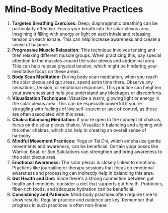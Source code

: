 # Mind-Body Meditative Practices

1. **Targeted Breathing Exercises:** Deep, diaphragmatic breathing can be particularly effective. Focus your breath into the solar plexus area, imagining it filling with energy or light on each inhale and releasing tension on each exhale. This can help increase awareness and create a sense of balance.
2. **Progressive Muscle Relaxation:** This technique involves tensing and then relaxing different muscle groups. When practicing this, pay special attention to the muscles around the solar plexus and abdominal area. This can help release physical tension, which might be hindering your meditative focus on these areas.
3. **Body Scan Meditation:** During body scan meditation, when you reach the solar plexus and gut areas, spend extra time there. Observe any sensations, tension, or emotional responses. This practice can heighten your awareness and help you understand any blockages or discomforts.
4. **Visualization Techniques:** Visualize a warm, glowing light or energy in the solar plexus area. This can be especially powerful if you’re struggling with feelings of low self-esteem or lack of control, as these are often associated with this area.
5. **Chakra Balancing Meditation:** If you're open to the concept of chakras, focus on the solar plexus chakra. Visualize it balancing and aligning with the other chakras, which can help in creating an overall sense of harmony.
6. **Mindful Movement Practices:** Yoga or Tai Chi, which emphasize gentle movements and awareness, can be beneficial. Certain yoga poses like Warrior, Boat, or Sun Salutations can strengthen and bring awareness to the solar plexus area.
7. **Emotional Awareness:** The solar plexus is closely linked to emotions. Practices like journaling or therapy sessions that focus on emotional awareness and processing can indirectly help in balancing this area.
8. **Gut Health and Diet:** Since there's a strong connection between gut health and emotions, consider a diet that supports gut health. Probiotics, fiber-rich foods, and adequate hydration can be beneficial.
9. **Consistency and Patience:** Mind-body practices often require time to show results. Regular practice and patience are key. Remember that progress in such practices is often non-linear.